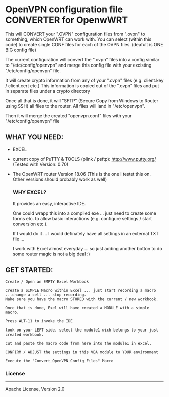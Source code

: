 #  OpenVPN configuration file CONVERTER for OpenwWRT

 This will CONVERT your ".OVPN" configuration files from "<vpn config file>.ovpn" to something, which
 OpenWRT can work with. You can select (within this code) to create single CONF files for each of the OVPN files. (deafult is ONE BIG config file)

 The current configuration will convert the ".ovpn" files into a config similar to "/etc/config/openvpn" and merge this config file with your excisting "/etc/config/openvpn" file.
 
 It will create crypto information from any of your ".ovpn" files (e.g. client.key / client.cert etc.) This information is copied out of the ".ovpn" files and put in separate files under a crypto directory

 Once all that is done, it will "SFTP" (Secure Copy from Windows to Router using SSH) all files to the router. All files will land in "/etc/openvpn".
 
 Then it will merge the created "openvpn.conf" files with your "/etc/config/openvpn" file

 ## WHAT YOU NEED:

 - EXCEL
 - current copy of PuTTY & TOOLS (plink / psftp): http://www.putty.org/ (Tested with Version: 0.70)
 - The OpenWRT router Version 18.06 (This is the one I testet this on. Other versions should probably work as well)

    ### WHY EXCEL? 
    It provides an easy, interactive IDE. 
    
    One could wrapp this into a compiled exe ... just need to create  some forms etc. to allow basic interactions (e.g. configure settings / start conversion etc.).
 
     If I would do it ... I would definately have all settings in an external TXT file ... 
     
     I work with Excel almost everyday ... so just adding another botton to do some router magic is not a big deal :)

## GET STARTED:
    
    Create / Open an EMPTY Excel Workbook
    
    Create a SIMPLE Macro within Excel ... just start recording a macro ...change a cell ... stop recording.
    Make sure you have the macro STORED with the current / new workbook.
    
    Once that is done, Exel will have created a MODULE with a simple macro.
    
    Press ALT-11 to invoke the IDE 
    
    look on your LEFT side, select the module1 wich belongs to your just created workbook.
    
    cut and paste the macro code from here into the module1 in excel.
    
    CONFIRM / ADJUST the settings in this VBA module to YOUR environment
    
    Execute the "Convert_OpenVPN_Config_Files" Macro

### License
----

Apache License, Version 2.0
